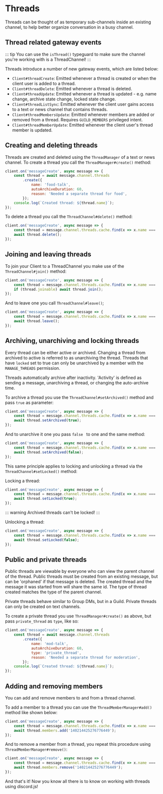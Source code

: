 # Threads

Threads can be thought of as temporary sub-channels inside an existing channel, to help better organize conversation in a busy channel.

## Thread related gateway events

::: tip
You can use the `isThread()` typeguard to make sure the channel you're working with is a ThreadChannel!
:::

Threads introduce a number of new gateway events, which are listed below:

- `Client#threadCreate`: Emitted whenever a thread is created or when the client user is added to a thread.
- `Client#threadDelete`: Emitted whenever a thread is deleted.
- `Client#threadUpdate`: Emitted whenever a thread is updated - e.g. name change, archive state change, locked state change.
- `Client#threadListSync`: Emitted whenever the client user gains access to a text or news channel that contains threads.
- `Client#threadMembersUpdate`: Emitted whenever members are added or removed from a thread. Requires `GUILD_MEMBERS` privileged intent.
- `Client#threadMemberUpdate`: Emitted whenever the client user's thread member is updated.

## Creating and deleting threads

Threads are created and deleted using the `ThreadManager` of a text or news channel.
To create a thread you call the `ThreadManager#create()` method:

```js {2-8}
client.on('messageCreate', async message => {
	const thread = await message.channel.threads
		.create({
			name: 'food-talk',
			autoArchiveDuration: 60,
			reason: 'Needed a separate thread for food',
		});
	console.log(`Created thread: ${thread.name}`);
});
```

To delete a thread you call the `ThreadChannel#delete()` method:

```js {2,3}
client.on('messageCreate', async message => {
	const thread = message.channel.threads.cache.find(x => x.name === 'food-talk');
	await thread.delete();
});
```

## Joining and leaving threads

To join your Client to a ThreadChannel you make use of the `ThreadChannel#join()` method:

```js {3}
client.on('messageCreate', async message => {
	const thread = message.channel.threads.cache.find(x => x.name === 'food-talk');
	if (thread.joinable) await thread.join();
});
```

And to leave one you call `ThreadChannel#leave()`;

```js {3}
client.on('messageCreate', async message => {
	const thread = message.channel.threads.cache.find(x => x.name === 'food-talk');
	await thread.leave();
});
```

## Archiving, unarchiving and locking threads

Every thread can be either active or archived. Changing a thread from archived to active is referred to as unarchiving the thread. Threads that have `locked` set to true can only be unarchived by a member with the `MANAGE_THREADS` permission.

Threads automatically archive after inactivity. 'Activity' is defined as sending a message, unarchiving a thread, or changing the auto-archive time.

To archive a thread you use the `ThreadChannel#setArchived()` method and pass `true` as parameter:

```js {3}
client.on('messageCreate', async message => {
	const thread = message.channel.threads.cache.find(x => x.name === 'food-talk');
	await thread.setArchived(true);
});
```

And to unarchive it one you pass `false ` to one and the same method:

```js {3}
client.on('messageCreate', async message => {
	const thread = message.channel.threads.cache.find(x => x.name === 'food-talk');
	await thread.setArchived(false);
});
```

This same principle applies to locking and unlocking a thread via the `ThreadChannel#setLocked()` method:

Locking a thread:

```js {3}
client.on('messageCreate', async message => {
	const thread = message.channel.threads.cache.find(x => x.name === 'food-talk');
	await thread.setLocked(true);
});
```

::: warning
Archived threads can't be locked!
:::

Unlocking a thread:

```js {3}
client.on('messageCreate', async message => {
	const thread = message.channel.threads.cache.find(x => x.name === 'food-talk');
	await thread.setLocked(false);
});
```

## Public and private threads

Public threads are viewable by everyone who can view the parent channel of the thread. Public threads must be created from an existing message, but can be 'orphaned' if that message is deleted. The created thread and the message it was started from will share the same id. The type of thread created matches the type of the parent channel.

Private threads behave similar to Group DMs, but in a Guild. Private threads can only be created on text channels.

To create a private thread you use `ThreadManager#create()` as above, but pass `private_thread` as `type`, like so:

```js {6}
client.on('messageCreate', async message => {
	const thread = await message.channel.threads
		.create({
			name: 'mod-talk',
			autoArchiveDuration: 60,
			type: 'private_thread',
			reason: 'Needed a separate thread for moderation',
		});
	console.log(`Created thread: ${thread.name}`);
});
```

## Adding and removing members

You can add and remove members to and from a thread channel.

To add a member to a thread you can use the `ThreadMemberManager#add()` method like shown below:

```js {3}
client.on('messageCreate', async message => {
	const thread = message.channel.threads.cache.find(x => x.name === 'food-talk');
	await thread.members.add('140214425276776449');
});
```

And to remove a member from a thread, you repeat this procedure using `ThreadMemberManager#remove()`:

```js {3}
client.on('messageCreate', async message => {
	const thread = message.channel.threads.cache.find(x => x.name === 'food-talk');
	await thread.members.remove('140214425276776449');
});
```

And that's it! Now you know all there is to know on working with threads using discord.js!